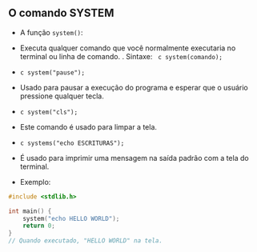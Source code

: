 ## O comando SYSTEM 
- A função `system()`:
- Executa qualquer comando que você normalmente executaria no terminal ou linha de comando.
. Sintaxe:
``` c system(comando);```

- ``` c system("pause"); ``` 
- Usado para pausar a execução do programa e esperar que o usuário pressione qualquer tecla.

- ``` c system("cls"); ``` 
- Este comando é usado para limpar a tela.

- ``` c systems("echo ESCRITURAS"); ``` 
- É usado para imprimir uma mensagem na saída padrão com a tela do terminal.

- Exemplo:
``` c
#include <stdlib.h>

int main() {
    system("echo HELLO WORLD");
    return 0;
}
// Quando executado, "HELLO WORLD" na tela.
```